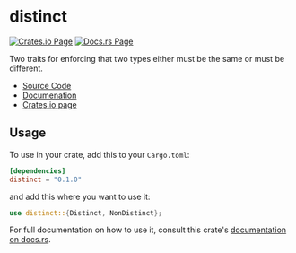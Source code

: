 distinct
========

[![Crates.io Page](https://img.shields.io/crates/v/distinct)][crates]
[![Docs.rs Page](https://docs.rs/distinct/badge.svg)][docs]

Two traits for enforcing that two types either must be the same or must
be different.

- [Source Code][repo]
- [Documenation][docs]
- [Crates.io page][crates]

## Usage

To use in your crate, add this to your `Cargo.toml`:
```toml
[dependencies]
distinct = "0.1.0"
```

and add this where you want to use it:
```rust
use distinct::{Distinct, NonDistinct};
```

For full documentation on how to use it, consult this crate's
[documentation on docs.rs][docs].

[crates]: https://crates.io/crates/distinct
[docs]: https://docs.rs/distinct
[repo]: https://github.com/JarredAllen/distinct
